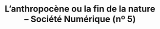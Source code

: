 ---
layout: post
title: L’anthropocène ou la fin de la nature – Société Numérique (nº 5)
description: L’impact de l’humain sur l’environnement est tel qu’il a mené à l’adoption d’un nouveau concept permettant de définir notre ère géologique, l’anthropocène. Mais est-ce le gage d’un avenir menaçant pour l’humain? C’est la question à laquelle tentent de répondre Geneviève Pothier Bouchard, archéologue, et Clément Mangin, particulièrement intéressé par le négationnisme climatique. En abordant le transhumanisme, qui permet de surpasser les capacités humaines, ils discutent de la manière dont l’humain utilise ses ressources et emploient les nouvelles technologies pour faire face aux défis environnementaux auxquels il est confronté.
link: https://savoir.media/node/4054
picture: assets/images/transhumanisme.jpg
categories: podcast
publisher: LOJIQ / Savoir média
---